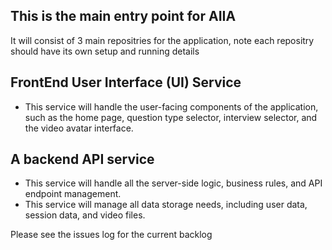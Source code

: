 ## This is the main entry point for AIIA

It will consist of 3 main repositries for the application, note each repositry should have its own setup and running details

## FrontEnd User Interface (UI) Service 
  - This service will handle the user-facing components of the application, such as the home page, question type selector, interview selector, and the video avatar interface.

## A backend API service
  - This service will handle all the server-side logic, business rules, and API endpoint management.
  - This service will manage all data storage needs, including user data, session data, and video files.

Please see the issues log for the current backlog
